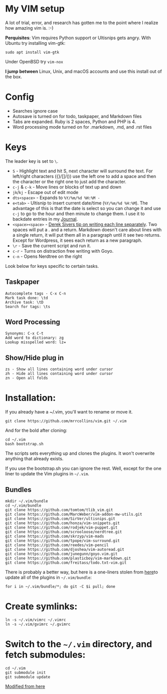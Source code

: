 # My VIM setup

A lot of trial, error, and research has gotten me to the point where I realize how amazing vim is. :-)

**Perquisites**: Vim requires Python support or Ultisnips gets angry. With Ubuntu try installing vim-gtk:

    sudo apt install vim-gtk

Under OpenBSD try `vim-nox`

**I jump between** Linux, Unix, and macOS accounts and use this install out of the box. 

# Config

* Searches ignore case
* Autosave is turned on for todo, taskpaper, and Markdown files
* Tabs are expanded. Ruby is 2 spaces, Python and PHP is 4.
* Word processing mode turned on for .markdown, .md, and .rst files

# Keys

The leader key is set to `\`.

* `S` - Highlight text and hit S, next character will surround the text. For left/right characters ({}/[]/()) use the left one to add a space and then the character or the right one to just add the character.
* `c-j` & `c-k` - Move lines or blocks of text up and down
* `jk`/`kj` - Escape out of edit mode
* `dts<space>` - Expands to `%Y/%m/%d %H:%M - `
* `e<tab>` - Ultisnip to insert current date/time (`%Y/%m/%d %H:%M`). The advantage of this is that the date is select so you can change it and use `c-j` to go to the hour and then minute to change them. I use it to backdate entries in my [Journal](https://www.gozgeek.com/posts/2021/2021-05-21-journal-my-plain-text-journey-part-iv/).
* `<space><space>` - [Derek Sivers tip on writing each line separately](https://sive.rs/1s). Two spaces will put a . and a return. Markdown doesn't care about lines with a single return, it will put them all in a paragraph until it see two returns. Except for Wordpress, it sees each return as a new paragraph.
* `\r` - Save the current script and run it.
* `c-r` - Turns on distraction free writing with Goyo.
* `c-n` - Opens Nerdtree on the right

Look below for keys specific to certain tasks.

## Taskpaper

	Autocomplete tags - C-x C-n
	Mark task done: \td
	Archive task: \tD
	Search for tags: \ts

## Word Processing

	Synonyms: C-x C-t
	Add word to dictionary: zg
	Lookup misspelled word: lz=

## Show/Hide plug in

	zs - Show all lines containing word under cursor 
    zh - Hide all lines containing word under cursor 
	zn - Open all folds

# Installation:

If you already have a ~/.vim, you'll want to rename or move it.

    git clone https://github.com/mrrcollins/vim.git ~/.vim

And for the bold after cloning:

    cd ~/.vim
    bash bootstrap.sh

The scripts sets everything up and clones the plugins. It won't overwrite anything that already exists.

If you use the bootstrap.sh you can ignore the rest. Well, except for the one liner to update the Vim plugins in `~/.vim`.

## Bundles

    mkdir ~/.vim/bundle
	cd ~/.vim/bundle
    git clone https://github.com/tomtom/tlib_vim.git
    git clone https://github.com/MarcWeber/vim-addon-mw-utils.git
    git clone https://github.com/SirVer/ultisnips.git
    git clone https://github.com/honza/vim-snippets.git
    git clone https://github.com/rodjek/vim-puppet.git
    git clone https://github.com/scrooloose/nerdtree.git
	git clone https://github.com/skrzyp/vim-mads
	git clone https://github.com/tpope/vim-surround.git
    git clone https://github.com/reedes/vim-pencil
    git clone https://github.com/djoshea/vim-autoread.git
    git clone https://github.com/junegunn/goyo.vim.git
    git clone https://github.com/plasticboy/vim-markdown.git
    git clone https://github.com/freitass/todo.txt-vim.git

There is probably a better way, but here is a one-liners stolen from [here](https://coderwall.com/p/rffwva/update-your-vim-pathogen-plugins)to update all of the plugins in `~/.vim/bundle`: 

    for i in ~/.vim/bundle/*; do git -C $i pull; done

# Create symlinks:

    ln -s ~/.vim/vimrc ~/.vimrc
    ln -s ~/.vim/gvimrc ~/.gvimrc

# Switch to the `~/.vim` directory, and fetch submodules:

    cd ~/.vim
    git submodule init
    git submodule update

[Modified from here](http://vimcasts.org/episodes/synchronizing-plugins-with-git-submodules-and-pathogen/)

